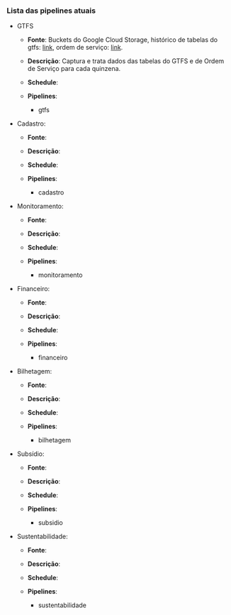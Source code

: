 
### Lista das pipelines atuais

- GTFS

  - **Fonte**: Buckets do Google Cloud Storage, histórico de tabelas do gtfs: [link](https://console.cloud.google.com/storage/browser/rj-smtr-staging/raw/projeto_subsidio_sppo/gtfs?pageState=(%22StorageObjectListTable%22:(%22f%22:%22%255B%255D%22))&authuser=0&hl=pt-br&project=rj-smtr-staging&prefix=&forceOnObjectsSortingFiltering=false), ordem de serviço: [link](https://console.cloud.google.com/storage/browser/rj-smtr-staging/raw/projeto_subsidio_sppo/os?pageState=(%22StorageObjectListTable%22:(%22f%22:%22%255B%255D%22))&authuser=0&hl=pt-br&project=rj-smtr-staging&prefix=&forceOnObjectsSortingFiltering=false).

  - **Descrição**: Captura e trata dados das tabelas do GTFS e de Ordem de Serviço para cada quinzena.

  - **Schedule**:
  
  - **Pipelines**: 
    - gtfs

- Cadastro:
  
  - **Fonte**: 

  - **Descrição**:

  - **Schedule**:

  - **Pipelines**: 
    - cadastro


- Monitoramento:

  - **Fonte**:

  - **Descrição**:

  - **Schedule**: 

  - **Pipelines**:
    - monitoramento

- Financeiro:
  
  - **Fonte**:

  - **Descrição**:

  - **Schedule**: 
  
  - **Pipelines**:
    - financeiro

- Bilhetagem:
 
  - **Fonte**:

  - **Descrição**:

  - **Schedule**:

  - **Pipelines**: 
    - bilhetagem

- Subsídio:

  - **Fonte**:

  - **Descrição**:

  - **Schedule**:

  - **Pipelines**: 
    - subsidio

- Sustentabilidade:
  
  - **Fonte**:

  - **Descrição**:

  - **Schedule**: 

  - **Pipelines**:
    - sustentabilidade
